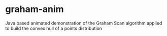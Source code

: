 # graham-anim
Java based animated demonstration of the Graham Scan algorithm applied to build the convex hull of a points distribution
